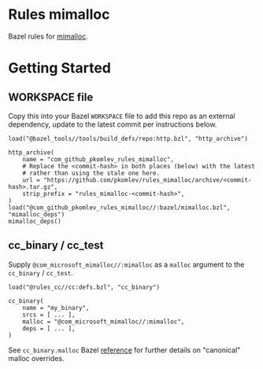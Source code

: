 # Rules mimalloc
Bazel rules for [mimalloc](https://github.com/microsoft/mimalloc).

# Getting Started
## WORKSPACE file
Copy this into your Bazel `WORKSPACE` file to add this repo as an external dependency, update to the latest commit per instructions below.

```
load("@bazel_tools//tools/build_defs/repo:http.bzl", "http_archive")

http_archive(
    name = "com_github_pkomlev_rules_mimalloc",
    # Replace the <commit-hash> in both places (below) with the latest
    # rather than using the stale one here.
    url = "https://github.com/pkomlev/rules_mimalloc/archive/<commit-hash>.tar.gz",
    strip_prefix = "rules_mimalloc-<commit-hash>",
)
load("@com_github_pkomlev_rules_mimalloc//:bazel/mimalloc.bzl", "mimalloc_deps")
mimalloc_deps()
```

## cc_binary / cc_test

Supply `@com_microsoft_mimalloc//:mimalloc` as a `malloc` argument to the `cc_binary` / `cc_test`. 

```
load("@rules_cc//cc:defs.bzl", "cc_binary")

cc_binary(
    name = "my_binary",
    srcs = [ ... ],
    malloc = "@com_microsoft_mimalloc//:mimalloc",
    deps = [ ... ],
)

```

See `cc_binary.malloc` Bazel [reference](https://bazel.build/reference/be/c-cpp#cc_binary.malloc) for further details on "canonical" malloc overrides.